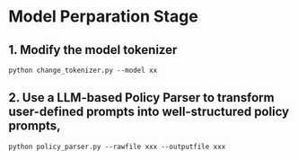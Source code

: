 # Model Perparation Stage
## 1. Modify the model tokenizer
```
python change_tokenizer.py --model xx
```
## 2. Use a LLM-based Policy Parser to transform user-defined prompts into well-structured policy prompts, 
```
python policy_parser.py --rawfile xxx --outputfile xxx
```